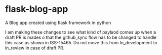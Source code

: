 # flask-blog-app
A Blog app created using flask framework in python

I am making these changes to see what kind of paylaod comes up when a draft PR is mades o that the github_sync flow has to be changed to handle this case as shown in ISS-15465. 
Do not move this from In_development to in_review in case of draft PR.
